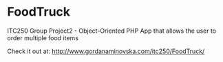 # FoodTruck
ITC250 Group Project2 - Object-Oriented PHP App that allows the user to order multiple food items

Check it out at: http://www.gordanaminovska.com/itc250/FoodTruck/

